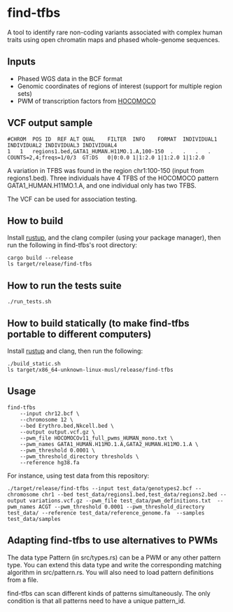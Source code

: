 # find-tfbs

A tool to identify rare non-coding variants associated with complex human traits using open chromatin maps and phased whole-genome sequences.

## Inputs

- Phased WGS data in the BCF format
- Genomic coordinates of regions of interest (support for multiple region sets)
- PWM of transcription factors from [HOCOMOCO](https://hocomoco11.autosome.ru)

## VCF output sample

```
#CHROM	POS	ID	REF	ALT	QUAL	FILTER	INFO	FORMAT	INDIVIDUAL1	INDIVIDUAL2	INDIVIDUAL3	INDIVIDUAL4
1	1	regions1.bed,GATA1_HUMAN.H11MO.1.A,100-150	.	.	.	.	COUNTS=2,4;freqs=1/0/3	GT:DS	0|0:0.0	1|1:2.0	1|1:2.0	1|1:2.0
```

A variation in TFBS was found in the region chr1:100-150 (input from regions1.bed). Three individuals have 4 TFBS of the HOCOMOCO pattern GATA1_HUMAN.H11MO.1.A, and one individual only has two TFBS.

The VCF can be used for association testing.

## How to build

Install [rustup](https://www.rust-lang.org/tools/install), and the clang compiler (using your package manager), then run the following in find-tfbs's root directory:

```console
cargo build --release
ls target/release/find-tfbs
```

## How to run the tests suite

```console
./run_tests.sh
```

## How to build statically (to make find-tfbs portable to different computers)

Install [rustup](https://www.rust-lang.org/tools/install) and clang, then run the following:

```console
./build_static.sh
ls target/x86_64-unknown-linux-musl/release/find-tfbs
```

## Usage

```console
find-tfbs
    --input chr12.bcf \
    --chromosome 12 \
    --bed Erythro.bed,Nkcell.bed \
    --output output.vcf.gz \
    --pwm_file HOCOMOCOv11_full_pwms_HUMAN_mono.txt \
    --pwm_names GATA1_HUMAN.H11MO.1.A,GATA2_HUMAN.H11MO.1.A \
    --pwm_threshold 0.0001 \
    --pwm_threshold_directory thresholds \
    --reference hg38.fa
```

For instance, using test data from this repository:

```console
./target/release/find-tfbs --input test_data/genotypes2.bcf --chromosome chr1 --bed test_data/regions1.bed,test_data/regions2.bed --output variations.vcf.gz --pwm_file test_data/pwm_definitions.txt  --pwm_names ACGT --pwm_threshold 0.0001 --pwm_threshold_directory test_data/ --reference test_data/reference_genome.fa  --samples test_data/samples
```


## Adapting find-tfbs to use alternatives to PWMs

The data type Pattern (in src/types.rs) can be a PWM or any other pattern type. You can extend this data type and write the corresponding matching algorithm in src/pattern.rs. You will also need to load pattern definitions from a file.

find-tfbs can scan different kinds of patterns simultaneously. The only condition is that all patterns need to have a unique pattern\_id.
